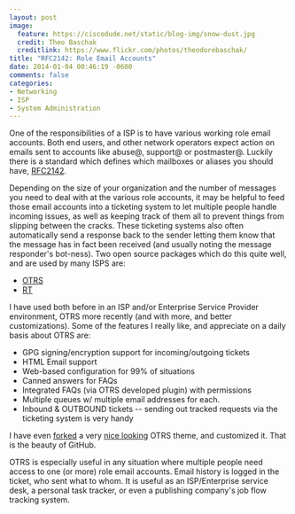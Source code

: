 ```yaml
---
layout: post
image:
  feature: https://ciscodude.net/static/blog-img/snow-dust.jpg
  credit: Theo Baschak
  creditlink: https://www.flickr.com/photos/theodorebaschak/
title: "RFC2142: Role Email Accounts"
date: 2014-01-04 00:46:19 -0600
comments: false
categories: 
- Networking
- ISP
- System Administration
---
```

One of the responsibilities of a ISP is to have various working role email accounts. Both end users, and other network operators expect action on emails sent to accounts like abuse@, support@ or postmaster@. Luckily there is a standard which defines which mailboxes or aliases you should have, [RFC2142](http://tools.ietf.org/html/rfc2142).

Depending on the size of your organization and the number of messages you need to deal with at the various role accounts, it may be helpful to feed those email accounts into a ticketing system to let multiple people handle incoming issues, as well as keeping track of them all to prevent things from slipping between the cracks. These ticketing systems also often automatically send a response back to the sender letting them know that the message has in fact been received (and usually noting the message responder's bot-ness). Two open source packages which do this quite well, and are used by many ISPS are:

*	[OTRS](http://otrs.org/)
*	[RT](http://www.bestpractical.com/rt/)

<!--more-->

I have used both before in an ISP and/or Enterprise Service Provider environment, OTRS more recently (and with more, and better customizations). Some of the features I really like, and appreciate on a daily basis about OTRS are:

*	GPG signing/encryption support for incoming/outgoing tickets
*	HTML Email support
*	Web-based configuration for 99% of situations
*	Canned answers for FAQs
*	Integrated FAQs (via OTRS developed plugin) with permissions
*	Multiple queues w/ multiple email addresses for each.
*	Inbound &amp; OUTBOUND tickets -- sending out tracked requests via the ticketing system is very handy

I have even [forked](https://github.com/voinetworks/voinet-otrs-theme) a very [nice looking](https://github.com/eea/eionet.otrs.theme) OTRS theme, and customized it. That is the beauty of GitHub.

OTRS is especially useful in any situation where multiple people need access to one (or more) role email accounts. Email history is logged in the ticket, who sent what to whom. It is useful as an ISP/Enterprise service desk, a personal task tracker, or even a publishing company's job flow tracking system.

